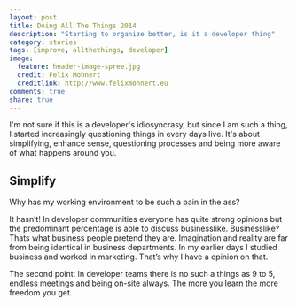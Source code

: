 ```yaml
---
layout: post
title: Doing All The Things 2014
description: "Starting to organize better, is it a developer thing"
category: stories
tags: [improve, allthethings, developer]
image:
  feature: header-image-spree.jpg
  credit: Felix Mohnert
  creditlink: http://www.felixmohnert.eu
comments: true
share: true
---
```


I'm not sure if this is a developer's idiosyncrasy, but since I am such a thing, I started increasingly questioning things in every days live. It's about simplifying, enhance sense, questioning processes and being more aware of what happens around you.

## Simplify

Why has my working environment to be such a pain in the ass?

It hasn’t! In developer communities everyone has quite strong opinions but the predominant percentage is able to discuss businesslike. Businesslike? Thats what business people pretend they are. Imagination and reality are far from being identical in business departments. In my earlier days I studied business and worked in marketing. That’s why I have a opinion on that.

The second point: In developer teams there is no such a things as 9 to 5, endless meetings and being on-site always. The more you learn the more freedom you get. 
